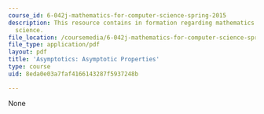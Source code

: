 ```yaml
---
course_id: 6-042j-mathematics-for-computer-science-spring-2015
description: This resource contains in formation regarding mathematics for computer
  science.
file_location: /coursemedia/6-042j-mathematics-for-computer-science-spring-2015/8eda0e03a7faf4166143287f5937248b_MIT6_042JS16_AsymProperti.pdf
file_type: application/pdf
layout: pdf
title: 'Asymptotics: Asymptotic Properties'
type: course
uid: 8eda0e03a7faf4166143287f5937248b

---
```

None
